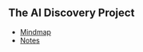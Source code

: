## The AI Discovery Project
 - [Mindmap](https://survivalcrziest.github.io/ai/discovery.html)
 - [Notes](notes/_template.html)

